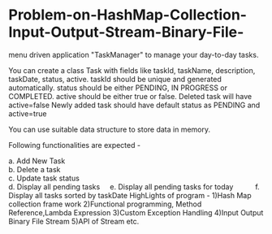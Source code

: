 # Problem-on-HashMap-Collection-Input-Output-Stream-Binary-File-
menu driven application "TaskManager" to manage your day-to-day tasks. 

You can create a class Task with fields like taskId, taskName, description, taskDate, status, active. 
taskId should be unique and generated automatically.
status should be either PENDING, IN PROGRESS or COMPLETED.
active should be either true or false. Deleted task will have active=false 
Newly added task should have default status as PENDING and active=true

You can use suitable data structure to store data in memory.

Following functionalities are expected -

a. Add New Task                       
b. Delete a task                         
c. Update task status               
d. Display all pending tasks     
e. Display all pending tasks for today           
f.  Display all tasks sorted by taskDate
HighLights of program -                  1)Hash Map collection frame work
                                         2)Functional programming, Method Reference,Lambda Expression
                                        3)Custom Exception Handling
                                        4)Input Output Binary File Stream
                                        5)API of Stream etc.
